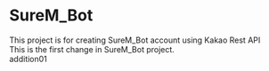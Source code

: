 # SureM_Bot
This project is for creating SureM_Bot account using Kakao Rest API <br/>
This is the first change in SureM_Bot project.<br/>
addition01
